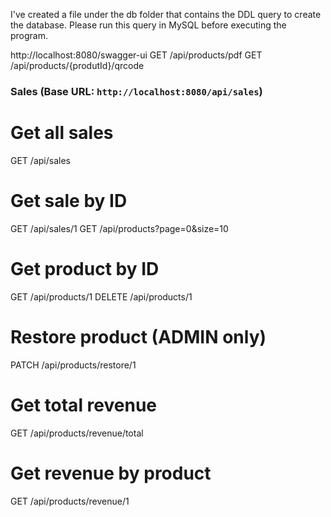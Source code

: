 I've created a file under the db folder that contains the DDL query to create the database. Please run this query in MySQL before executing the program.

http://localhost:8080/swagger-ui
GET /api/products/pdf
GET /api/products/{produtId}/qrcode

### **Sales (Base URL: `http://localhost:8080/api/sales`)**
# Get all sales
GET /api/sales

# Get sale by ID
GET /api/sales/1
GET /api/products?page=0&size=10

# Get product by ID
GET /api/products/1
DELETE /api/products/1

# Restore product (ADMIN only)
PATCH /api/products/restore/1

# Get total revenue
GET /api/products/revenue/total

# Get revenue by product
GET /api/products/revenue/1
